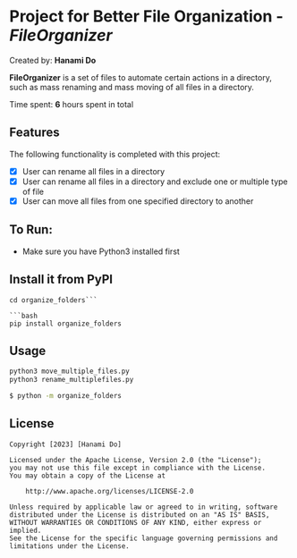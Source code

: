 # Project for Better File Organization - *FileOrganizer*

Created by: **Hanami Do**

**FileOrganizer** is a set of files to automate certain actions in a directory, such as mass renaming and mass moving of all files in a directory. 

Time spent: **6** hours spent in total

## Features

The following functionality is completed with this project:

- [X] User can rename all files in a directory
- [X] User can rename all files in a directory and exclude one or multiple type of file 
- [X] User can move all files from one specified directory to another

## To Run:
- Make sure you have Python3 installed first
  
## Install it from PyPI

```git clone https://github.com/author_name/project_urlname project_name
cd organize_folders```

```bash
pip install organize_folders
```

## Usage

```py
python3 move_multiple_files.py
python3 rename_multiplefiles.py
```

```bash
$ python -m organize_folders
```

## License

    Copyright [2023] [Hanami Do]

    Licensed under the Apache License, Version 2.0 (the "License");
    you may not use this file except in compliance with the License.
    You may obtain a copy of the License at

        http://www.apache.org/licenses/LICENSE-2.0

    Unless required by applicable law or agreed to in writing, software
    distributed under the License is distributed on an "AS IS" BASIS,
    WITHOUT WARRANTIES OR CONDITIONS OF ANY KIND, either express or implied.
    See the License for the specific language governing permissions and
    limitations under the License.

